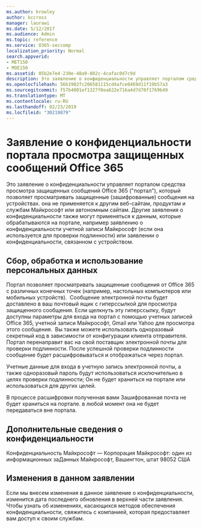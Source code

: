 ```yaml
---
ms.author: krowley
author: kccross
manager: laurawi
ms.date: 5/12/2017
ms.audience: Admin
ms.topic: reference
ms.service: O365-seccomp
localization_priority: Normal
search.appverid:
- MET150
- MOE150
ms.assetid: 05b2e7e4-230e-48a9-802c-4cafac0d7c9d
description: Это заявление о конфиденциальности управляет порталом средства просмотра защищенных сообщений Office 365 ("портал"), который позволяет просматривать защищенные (зашифрованные) сообщения на устройствах. она не применяется к другим веб-сайтам, продуктам и службам Майкрософт или автономным сайтам. Другие заявления о конфиденциальности также могут применяться к данным, которые обрабатываются на портале, например заявлению о конфиденциальности учетной записи Майкрософт (если она используется для проверки подлинности) или заявлении о конфиденциальности, связанном с устройством.
ms.openlocfilehash: 56b1902fc206581115cd4afce0469d11f19b57a3
ms.sourcegitcommit: f57b4001ef1327f0ea622e716a4d7d78f1769b49
ms.translationtype: MT
ms.contentlocale: ru-RU
ms.lasthandoff: 02/23/2019
ms.locfileid: "30219879"
---
```

# <a name="office-365-protected-message-viewer-portal-privacy-statement"></a>Заявление о конфиденциальности портала просмотра защищенных сообщений Office 365

Это заявление о конфиденциальности управляет порталом средства просмотра защищенных сообщений Office 365 ("портал"), который позволяет просматривать защищенные (зашифрованные) сообщения на устройствах. она не применяется к другим веб-сайтам, продуктам и службам Майкрософт или автономным сайтам. Другие заявления о конфиденциальности также могут применяться к данным, которые обрабатываются на портале, например заявлению о конфиденциальности учетной записи Майкрософт (если она используется для проверки подлинности) или заявлении о конфиденциальности, связанном с устройством.

## <a name="collection-processing-and-use-of-your-information"></a>Сбор, обработка и использование персональных данных

Портал позволяет просматривать защищенные сообщения от Office 365 с различных конечных точек (например, настольных компьютеров или мобильных устройств).  Сообщение электронной почты будет доставлено в ваш почтовый ящик с гиперссылкой для просмотра защищенного сообщения. Если щелкнуть эту гиперссылку, будут доступны параметры для входа на портал с помощью учетных записей Office 365, учетной записи Майкрософт, Gmail или Yahoo для просмотра этого сообщения.  Вы также можете использовать одноразовый секретный код в зависимости от конфигурации клиента отправителя. Портал перенаправит вас на свой поставщик электронной почты для проверки подлинности. После успешной проверки подлинности сообщение будет расшифровываться и отображаться через портал.

Учетные данные для входа в учетную запись электронной почты, а также одноразовый пароль будут использоваться исключительно в целях проверки подлинности; Он не будет храниться на портале или использоваться для других целей.

В процессе расшифровки полученная вами Зашифрованная почта не будет храниться на портале. в любой момент она не будет передаваться вне портала.

## <a name="for-more-information-about-privacy"></a>Дополнительные сведения о конфиденциальности

Конфиденциальность Майкрософт — Корпорация Майкрософт: один из информационных заДанных Майкрософт, Вашингтон, штат 98052 США

##     <a name="changes-to-this-statement"></a>Изменения в данном заявлении

Если мы внесем изменения в данное заявление о конфиденциальности, изменится дата последнего обновления в верхней части заявления. Чтобы узнать об изменениях, касающихся методов обеспечения конфиденциальности, свяжитесь с компанией, которая предоставляет вам доступ к своим службам.


